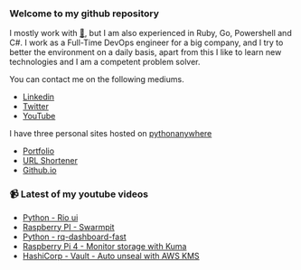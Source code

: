 ### Welcome to my github repository

I mostly work with [:snake:](https://www.python.org/), but I am also experienced in Ruby, Go, Powershell and C#. I work as a Full-Time DevOps engineer for a big company, and I try to better the environment on a daily basis, apart from this I like to learn new technologies and I am a competent problem solver.

You can contact me on the following mediums.
- [Linkedin](https://www.linkedin.com/in/r3ap3rpy)
- [Twitter](https://twitter.com/r3ap3rpy)
- [YouTube](https://www.youtube.com/channel/UC1qkMXH8d2I9DDAtBSeEHqg)

I have three personal sites hosted on [pythonanywhere](https://www.pythonanywhere.com/)
- [Portfolio](http://r3ap3rpy.pythonanywhere.com/)
- [URL Shortener](http://shortenpy.pythonanywhere.com/)
- [Github.io](https://r3ap3rpy.github.io/)

### :video_camera: Latest of my youtube videos
<!-- YOUTUBE:START -->
- [Python - Rio ui](https://www.youtube.com/watch?v=66tfPkG6DeY)
- [Raspberry PI - Swarmpit](https://www.youtube.com/watch?v=l_yOkhEmwyc)
- [Python - rq-dashboard-fast](https://www.youtube.com/watch?v=1c4CuxY7Sdo)
- [Raspberry Pi 4 - Monitor storage with Kuma](https://www.youtube.com/watch?v=tsIyQnBcWfE)
- [HashiCorp - Vault - Auto unseal with AWS KMS](https://www.youtube.com/watch?v=Htf3fjARv7w)
<!-- YOUTUBE:END -->

